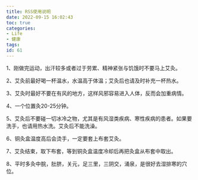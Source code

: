 ```yaml
---
title: RSS使用说明
date: 2022-09-15 16:02:43
toc: true
categories:
- Life
- 健康
tags:
id: 61
---
```


1、刚做完运动，出汗较多或者过于劳累、精神紧张与饥饿时不要马上艾灸。

2、艾灸前最好喝一杯温水，水温高于体温；艾灸后也请及时补充一杯热水。

3、艾灸时最好不要在有风的地方，这样风邪容易进入人体，反而会加重病情。

<!--more-->

4、一个位置灸20-25分钟。

5、艾灸后不要碰一切冰冷之物，尤其是有风湿类疾病、寒性疾病的患者。如果要洗手，也请用热水洗。艾灸后不能洗澡。

6、铜灸盒温度高后会烫手，一定要套上布套艾灸。

7、艾灸结束，取下布套，等到铜灸盒温度冷却后再把灸盒从布套中取出。

8、平时多灸中脘，肚脐，关元，足三里，三阴交，涌泉，是很好去湿排寒的穴位。